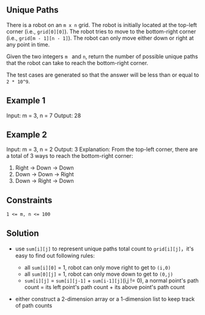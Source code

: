 ## Unique Paths

There is a robot on an `m x n` grid. The robot is initially located at the
top-left corner (i.e., `grid[0][0]`). The robot tries to move to the bottom-right
corner (i.e., `grid[m - 1][n - 1]`). The robot can only move either down or
right at any point in time.

Given the two integers `m ` and `n`, return the number of possible unique paths
that the robot can take to reach the bottom-right corner.

The test cases are generated so that the answer will be less than or equal to
`2 * 10^9`.

## Example 1

Input: m = 3, n = 7
Output: 28

## Example 2

Input: m = 3, n = 2
Output: 3
Explanation: From the top-left corner, there are a total of 3 ways to reach the bottom-right corner:

1. Right -> Down -> Down
2. Down -> Down -> Right
3. Down -> Right -> Down

## Constraints

    1 <= m, n <= 100

## Solution

- use `sum[i][j]` to represent unique paths total count to `grid[i][j]`，it's easy to find out following rules:

  - all `sum[i][0]` = 1, robot can only move right to get to `(i,0)`
  - all `sum[0][j]` = 1, robot can only move down to get to `(0,j)`
  - `sum[i][j]` = `sum[i][j-1]` + `sum[i-1][j]`(i,j != 0),
    a normal point's path count = its left point's path count + its above point's path count

- either construct a 2-dimension array or a 1-dimension list to keep track of path counts

